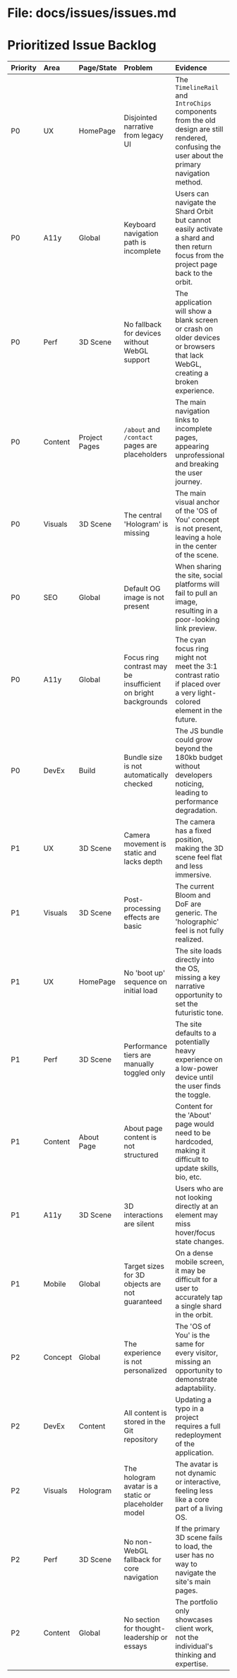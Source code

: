 # File: docs/issues/issues.md

# Prioritized Issue Backlog

| Priority | Area | Page/State | Problem | Evidence | Fix Proposal | Effort | Impact |
| :--- | :--- | :--- | :--- | :--- | :--- | :--- | :--- |
| P0 | UX | HomePage | Disjointed narrative from legacy UI | The `TimelineRail` and `IntroChips` components from the old design are still rendered, confusing the user about the primary navigation method. | Remove the `TimelineRail` and `IntroChips` components from `app/page.tsx` to unify the experience around the 3D Shard Orbit. | S | High |
| P0 | A11y | Global | Keyboard navigation path is incomplete | Users can navigate the Shard Orbit but cannot easily activate a shard and then return focus from the project page back to the orbit. | Implement a focus trap or return-focus mechanism when closing a project view to resume orbit navigation. | M | High |
| P0 | Perf | 3D Scene | No fallback for devices without WebGL support | The application will show a blank screen or crash on older devices or browsers that lack WebGL, creating a broken experience. | Implement the `WebGLSupport` component that renders a pure CSS animated fallback if WebGL context creation fails. | M | High |
| P0 | Content | Project Pages | `/about` and `/contact` pages are placeholders | The main navigation links to incomplete pages, appearing unprofessional and breaking the user journey. | Build out the content and layout for the `/about` and `/contact` pages using static content. | M | High |
| P0 | Visuals | 3D Scene | The central 'Hologram' is missing | The main visual anchor of the 'OS of You' concept is not present, leaving a hole in the center of the scene. | Integrate a placeholder GLB or a generative `HoloAvatar` component at the center of the `ShardOrbit`. | M | High |
| P0 | SEO | Global | Default OG image is not present | When sharing the site, social platforms will fail to pull an image, resulting in a poor-looking link preview. | Create a default `og-default.png` (1200x630) and place it in the `/public` directory. | S | Medium |
| P0 | A11y | Global | Focus ring contrast may be insufficient on bright backgrounds | The cyan focus ring might not meet the 3:1 contrast ratio if placed over a very light-colored element in the future. | Add a semi-transparent outline or a secondary, darker ring to ensure contrast in all scenarios. | S | Medium |
| P0 | DevEx | Build | Bundle size is not automatically checked | The JS bundle could grow beyond the 180kb budget without developers noticing, leading to performance degradation. | Integrate the `check-bundle-size.mjs` script into the CI/CD pipeline to fail builds that exceed the budget. | S | Medium |
| P1 | UX | 3D Scene | Camera movement is static and lacks depth | The camera has a fixed position, making the 3D scene feel flat and less immersive. | Implement the `CameraRig` with damped pointer and tilt controls to add subtle parallax and responsiveness. | M | High |
| P1 | Visuals | 3D Scene | Post-processing effects are basic | The current Bloom and DoF are generic. The 'holographic' feel is not fully realized. | Implement a more advanced `Effects` stack with chromatic aberration and fine-tuned bloom parameters. | M | High |
| P1 | UX | HomePage | No 'boot up' sequence on initial load | The site loads directly into the OS, missing a key narrative opportunity to set the futuristic tone. | Create a `BootSequence` component with a short, animated intro that then fades into the main OS view. | M | Medium |
| P1 | Perf | 3D Scene | Performance tiers are manually toggled only | The site defaults to a potentially heavy experience on a low-power device until the user finds the toggle. | Implement the `detectGpuTier` heuristic in the `PerformanceProvider` to automatically select a sensible default tier on load. | M | High |
| P1 | Content | About Page | About page content is not structured | Content for the 'About' page would need to be hardcoded, making it difficult to update skills, bio, etc. | Create a `content/about.ts` file with a Zod schema for structured content (bio, skills, philosophy). | S | Medium |
| P1 | A11y | 3D Scene | 3D interactions are silent | Users who are not looking directly at an element may miss hover/focus state changes. | Integrate a lightweight audio library and add subtle, spatialized sound effects for shard focus and activation. | M | Medium |
| P1 | Mobile | Global | Target sizes for 3D objects are not guaranteed | On a dense mobile screen, it may be difficult for a user to accurately tap a single shard in the orbit. | Enforce a minimum angular size for shards in the 3D scene or increase their spacing on smaller viewports. | M | High |
| P2 | Concept | Global | The experience is not personalized | The 'OS of You' is the same for every visitor, missing an opportunity to demonstrate adaptability. | Implement a simple entry modal that asks the user their industry and re-sorts or highlights relevant project shards. | L | High |
| P2 | DevEx | Content | All content is stored in the Git repository | Updating a typo in a project requires a full redeployment of the application. | Migrate the `/content` directory loaders to a headless CMS like Sanity or Contentful. | L | Medium |
| P2 | Visuals | Hologram | The hologram avatar is a static or placeholder model | The avatar is not dynamic or interactive, feeling less like a core part of a living OS. | Replace the static GLB with a generative, interactive particle-based hologram that reacts to user input. | L | High |
| P2 | Perf | 3D Scene | No non-WebGL fallback for core navigation | If the primary 3D scene fails to load, the user has no way to navigate the site's main pages. | Create a 2D/HTML version of the `ShardOrbit` that is displayed by the `WebGLSupport` component as a fallback. | M | High |
| P2 | Content | Global | No section for thought-leadership or essays | The portfolio only showcases client work, not the individual's thinking and expertise. | Implement the `essays` content type, loader, and corresponding routes (`/essays` and `/essays/[slug]`). | M | Medium |
